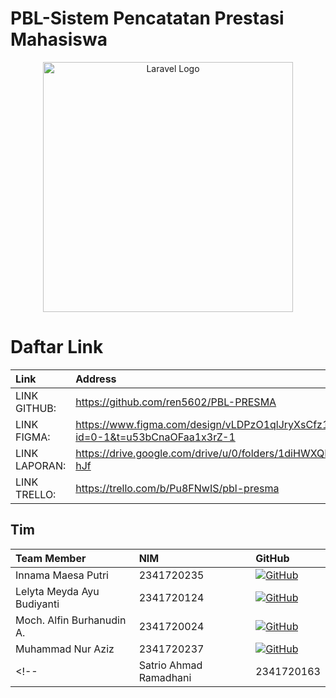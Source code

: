 # PBL-Sistem Pencatatan Prestasi Mahasiswa

<p align="center"><a href="https://laravel.com" target="_blank"><img src="https://raw.githubusercontent.com/laravel/art/master/logo-lockup/5%20SVG/2%20CMYK/1%20Full%20Color/laravel-logolockup-cmyk-red.svg" width="400" alt="Laravel Logo"></a></p>

# Daftar Link
| Link                 | Address                                                                             |
| :------------------- | :-----------------------------------------------------------------------------------|
|LINK GITHUB: |https://github.com/ren5602/PBL-PRESMA|
|LINK FIGMA: |https://www.figma.com/design/vLDPzO1qlJryXsCfz1Ig4Q/PBL-PRESMA?node-id=0-1&t=u53bCnaOFaa1x3rZ-1|
|LINK LAPORAN: |https://drive.google.com/drive/u/0/folders/1diHWXQFHeNyisoYXoGfQ2uSjjmVo-hJf|
|LINK TRELLO: |https://trello.com/b/Pu8FNwIS/pbl-presma|

## Tim
| Team Member          | NIM        | GitHub                                                                                                                      |
| :------------------- | :--------- | :-------------------------------------------------------------------------------------------------------------------------- |
| Innama Maesa Putri | 2341720235 | [![GitHub](https://img.shields.io/badge/sukinnamz-181717?style=flat&logo=github)](https://github.com/sukinnamz)           |
| Lelyta Meyda Ayu Budiyanti    | 2341720124 | [![GitHub](https://img.shields.io/badge/Lelytameyda29rpl-181717?style=flat&logo=github)](https://github.com/Lelytameyda29rpl) |
| Moch. Alfin Burhanudin A. | 2341720024 | [![GitHub](https://img.shields.io/badge/Alfinnn24-181717?style=flat&logo=github)](https://github.com/Alfinnn24)                     |
| Muhammad Nur Aziz  | 2341720237 | [![GitHub](https://img.shields.io/badge/ren5602-181717?style=flat&logo=github)](https://github.com/ren5602)               |
<!-- | Satrio Ahmad Ramadhani        | 2341720163 | [![GitHub](https://img.shields.io/badge/???????-181717?style=flat&logo=github)]()           | -->